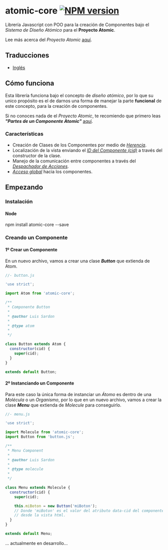 # atomic-core [![NPM version][npm-image]][npm-url]
Librería Javascript con POO para la creación de Componentes bajo el *Sistema de
Diseño Atómico* para el **Proyecto Atomic**.

Lee más acerca del *Proyecto Atomic* [aquí](#).

## Traducciones
* [Inglés](https://github.com/luissardon/atomic-core/blob/master/README.md)

## Cómo funciona

Esta librería funciona bajo el concepto de *diseño atómico*, por lo que su unico
propósito es el de darnos una forma de manejar la parte **funcional** de este
concepto, para la creación de componentes.

Si no conoces nada de el *Proyecto Atomic*, te recomiendo que primero leas
***"Partes de un Componente Atomic"*** [aquí](#).

### Características
- Creación de Clases de los Componentes por medio de *[Herencia](#)*.
- Localización de la vista enviando el *[ID del Componente (cid)](#)* a través del
constructor de la clase.
- Manejo de la comunicación entre componentes a través del
*[Despachador de Acciones](#)*.
- *[Acceso global](#)* hacia los componentes.

## Empezando

### Instalación

#### Node
npm install atomic-core --save

### Creando un Componente

#### 1º Crear un Componente
En un nuevo archivo, vamos a crear una clase ***Button*** que extienda de Atom.

```javascript
//- button.js

'use strict';

import Atom from 'atomic-core';

/**
 * Componente Button
 *
 * @author Luis Sardon
 *
 * @type atom
 *
 */

class Button extends Atom {
  constructor(cid) {
    super(cid);
  }
}

extends default Button;
```

#### 2º Instanciando un Componente
Para este caso la única forma de instanciar un *Átomo* es dentro de una *Molécula* o
un *Organismo*, por lo que en un nuevo archivo, vamos a crear la clase ***Menu*** que
extienda de *Molecule* para conseguirlo.

```javascript
//- menu.js

'use strict';

import Molecule from 'atomic-core';
import Button from 'button.js';

/**
 * Menu Component
 *
 * @author Luis Sardon
 *
 * @type molecule
 *
 */

class Menu extends Molecule {
  constructor(cid) {
    super(cid);

    this.miBoton = new Button('miBoton');
    // Donde 'miBoton' es el valor del atributo data-cid del componente
    // desde la vista html.
  }
}

extends default Menu;
```
... actualmente en desarrollo...

[npm-image]: https://img.shields.io/npm/v/atomic-core.svg?style=flat-square
[npm-url]: https://www.npmjs.com/package/atomic-core
